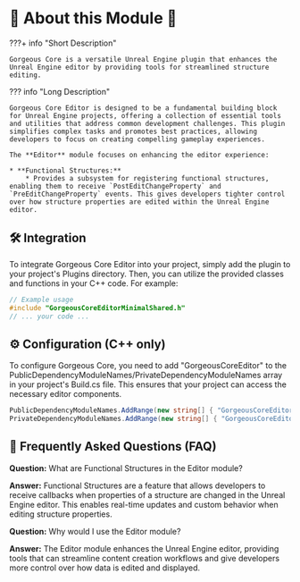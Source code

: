# 🧩 About this Module 🧩

???+ info "Short Description"

    Gorgeous Core is a versatile Unreal Engine plugin that enhances the Unreal Engine editor by providing tools for streamlined structure editing.

??? info "Long Description"

    Gorgeous Core Editor is designed to be a fundamental building block for Unreal Engine projects, offering a collection of essential tools and utilities that address common development challenges. This plugin simplifies complex tasks and promotes best practices, allowing developers to focus on creating compelling gameplay experiences.

    The **Editor** module focuses on enhancing the editor experience:

    * **Functional Structures:**
        * Provides a subsystem for registering functional structures, enabling them to receive `PostEditChangeProperty` and `PreEditChangeProperty` events. This gives developers tighter control over how structure properties are edited within the Unreal Engine editor.
    

## 🛠️ Integration

To integrate Gorgeous Core Editor into your project, simply add the plugin to your project's Plugins directory.  Then, you can utilize the provided classes and functions in your C++ code. For example:

```cpp
// Example usage
#include "GorgeousCoreEditorMinimalShared.h"
// ... your code ...
```

## ⚙️ Configuration (C++ only)

To configure Gorgeous Core, you need to add "GorgeousCoreEditor" to the PublicDependencyModuleNames/PrivateDependencyModuleNames array in your project's Build.cs file. This ensures that your project can access the necessary editor components.

```c#
PublicDependencyModuleNames.AddRange(new string[] { "GorgeousCoreEditor" });
PrivateDependencyModuleNames.AddRange(new string[] { "GorgeousCoreEditor" });
```

## 🤔 Frequently Asked Questions (FAQ)

**Question:** What are Functional Structures in the Editor module?

**Answer:** Functional Structures are a feature that allows developers to receive callbacks when properties of a structure are changed in the Unreal Engine editor. This enables real-time updates and custom behavior when editing structure properties.


**Question:** Why would I use the Editor module?

**Answer:** The Editor module enhances the Unreal Engine editor, providing tools that can streamline content creation workflows and give developers more control over how data is edited and displayed.
